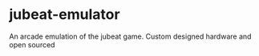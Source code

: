 # jubeat-emulator
An arcade emulation of the jubeat game. Custom designed hardware and open sourced
